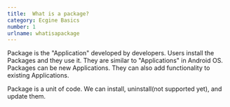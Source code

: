 ```yaml
---
title:  What is a package?
category: Ecgine Basics
number: 1
urlname: whatisapackage
---
```


Package is the "Application" developed by developers. Users install the Packages and they use it. They are similar to "Applications" in Android OS. Packages can be new Applications. They can also add functionality to existing Applications. 

Package is a unit of code. We can install, uninstall(not supported yet), and update them.